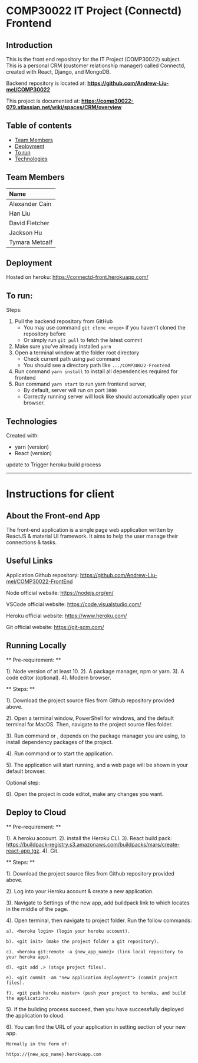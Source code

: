 # COMP30022 IT Project (Connectd) Frontend

## Introduction

This is the front end repository for the IT Project (COMP30022) subject. This is a personal CRM (customer relationship manager) called Connectd, created with React, Django, and MongoDB.

Backend repository is located at: **https://github.com/Andrew-Liu-mel/COMP30022**

This project is documented at: **https://comp30022-079.atlassian.net/wiki/spaces/CRM/overview**

## Table of contents

- [Team Members](#team-members)
- [Deployment](#deployment)
- [To run](#to-run)
- [Technologies](#technologies)

## Team Members

| Name           |
| :------------  |
| Alexander Cain |
| Han Liu        |
| David Fletcher  |
| Jackson Hu     |
| Tymara Metcalf |

## Deployment

Hosted on heroku: https://connectd-front.herokuapp.com/

## To run:

Steps:
1. Pull the backend repository from GitHub
   * You may use command ```git clone <repo>``` if you haven’t cloned the repository before
   * Or simply run ```git pull``` to fetch the latest commit
2. Make sure you’ve already installed ```yarn```
3. Open a terminal window at the folder root directory
   * Check current path using ```pwd``` command
   * You should see a directory path like ```.../COMP30022-Frontend```
4. Run command ```yarn install``` to install all dependencies required for frontend
5. Run command ```yarn start``` to run yarn frontend server, 
   * By default, server will run on port ```3000```
   * Correctly running server will look like should automatically open your browser.
  
## Technologies

Created with:
- yarn (version)
- React (version)

update to Trigger heroku build process

---------------------------------------------------------------------------------------------------------------------------------

# Instructions for client

## About the Front-end App

The front-end application is a single page web application written by ReactJS & material UI framework.
It aims to help the user manage their connections & tasks.

## Useful Links

Application Github repository: https://github.com/Andrew-Liu-mel/COMP30022-FrontEnd

Node official website: https://nodejs.org/en/

VSCode official website: https://code.visualstudio.com/

Heroku official website: https://www.heroku.com/

Git official website: https://git-scm.com/

## Running Locally

** Pre-requirement: **

1). Node version of at least 10.
2). A package manager, npm or yarn.
3). A code editor (optional).
4). Modern browser.

** Steps: **

1). Download the project source files from Github repository provided above.

2). Open a terminal window, PowerShell for windows, and the default terminal for MacOS.
    Then, navigate to the project source files folder.

3). Run command <npm install> or <yarn>, depends on the package manager you are using,
    to install dependency packages of the project.

4). Run command <npm start> or <yarn start> to start the application.
 
5). The application will start running, and a web page will be shown in your default browser. 

Optional step: 

6). Open the project in code editot, make any changes you want.
  
 ## Deploy to Cloud
  
** Pre-requirement: ** 

1). A heroku account.
2). install the Heroku CLI.
3). React build pack: https://buildpack-registry.s3.amazonaws.com/buildpacks/mars/create-react-app.tgz.
4). Git.

** Steps: **

1). Download the project source files from Github repository provided above.

2). Log into your Heroku account & create a new application.

3). Navigate to Settings of the new app, 
    add buildpack link to <Buildpacks section> which locates in the middle of the page.

4). Open terminal, then navigate to project folder. Run the follow commands:

    a). <heroku login> (login your heroku account).
 
    b). <git init> (make the project folder a git repository).

    c). <heroku git:remote -a {new_app_name}> (link local repository to your heroku app).

    d). <git add .> (stage project files).

    e). <git commit -am "new application deployment"> (commit project files).

    f). <git push heroku master> (push your project to heroku, and build the application).

5). If the building process succeed, then you have successfully deployed the application to cloud.

6). You can find the URL of your application in setting section of your new app.
    
    Normally in the form of:
    
    https://{new_app_name}.herokuapp.com
    
